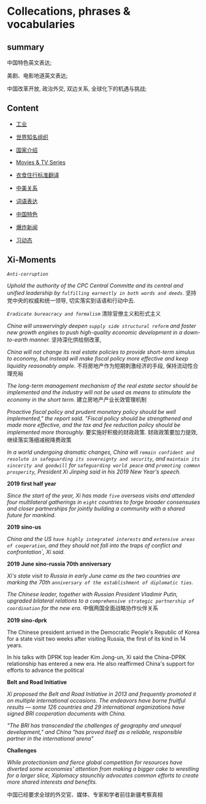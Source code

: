 # Collecations, phrases & vocabularies

## summary
中国特色英文表达;

美剧、电影地道英文表达;

中国改革开放, 政治外交, 双边关系, 全球化下的机遇与挑战;

## Content

- [工业](./doc/industry)

- [世界知名组织](./doc/org)

- [国家介绍](./doc/countries)

- [Movies & TV Series](./doc/tvseries_or_movies)

- [衣食住行标准翻译](./doc/national_standard_trans)

- [中美关系](./doc/sino-us)

- [词语表达](./doc/phrase.md)

- [中国特色](./doc/china)

- [爆炸新闻](./breakingNews.md)

- [习动态](#Xi-Moments)

## Xi-Moments
_`Anti-corruption`_

_Uphold the authority of the CPC Central Committe and its central and unified leadership by `fulfilling earnestly in both words and deeds`._ 坚持党中央的权威和统一领导, 切实落实到话语和行动中去. 

_`Eradicate bureacracy and formalism`_ 清除官僚主义和形式主义

_China will unswervingly deepen `supply side structural reform` and foster new growth engines to push high-quality economic development in a down-to-earth manner._ 坚持深化供给侧改革, 

_China will not change its real estate policies to provide short-term simulus to economy, but instead will make fiscal policy more effective and keep liquidity reasonably ample._ 不将房地产作为短期刺激经济的手段, 保持流动性合理充裕

_The long-term management mechanism of the real estate sector should be implemented and the industry will not be used as means to stimulate the economy in the short term._ 建立房地产产业长效管理机制

_Proactive fiscal policy and prudent monetary policy should be well implemented," the report said. "Fiscal policy should be strengthened and made more effective, and the tax and fee reduction policy should be implemented more thoroughly._ 要实施好积极的财政政策. 财政政策要加力提效, 继续落实落细减税降费政策

_In a world undergoing dramatic changes, China will `remain confident and resolute in safeguarding its sovereignty and security`, and `maintain its sincerity and goodwill` for `safeguarding world peace` and `promoting common prosperity`, President Xi Jinping said in his 2019 New Year's speech._

**2019 first half year**

_Since the start of the year, Xi has made `five` overseas visits and attended four multilateral gatherings in `eight` countries to forge broader consensuses and closer partnerships for jointly building a community with a shared future for mankind._

**2019 sino-us**

_China and the US `have highly integrated interests` and `extensive areas of cooperation`, and they should not fall into the traps of conflict and confrontation`, Xi said._

**2019 June sino-russia 70th anniversary**

_Xi's state visit to Russia in early June came as the two countries are marking the 70th `anniversary of the establishment of diplomatic ties`._

_The Chinese leader, together with Russian President Vladimir Putin, upgraded bilateral relations to a `comprehensive strategic partnership of coordination` for the new era._ 中俄两国全面战略协作伙伴关系

**2019 sino-dprk**

The Chinese president arrived in the Democratic People's Republic of Korea for a state visit two weeks after visiting Russia, the first of its kind in 14 years.

In his talks with DPRK top leader Kim Jong-un, Xi said the China-DPRK relationship has entered a new era. He also re­affirmed China's support for efforts to advance the political 

**Belt and Road Initiative**

_Xi proposed the Belt and Road Initiative in 2013 and frequently promoted it on multiple international occasions. The endeavors have borne fruitful results — some 126 countries and 29 international organizations have signed BRI cooperation documents with China._

_"The BRI has transcended the challenges of geography and un­equal development," and China "has proved itself as a reliable, responsible partner in the international arena"_

**Challenges**

_While protectionism and fierce global competition for resources have diverted some economies' attention from making a bigger cake to wrestling for a larger slice, Xiplomacy staunchly advocates common efforts to create more shared interests and benefits._

中国已经要求全球的外交官、媒体、专家和学者前往新疆考察真相

